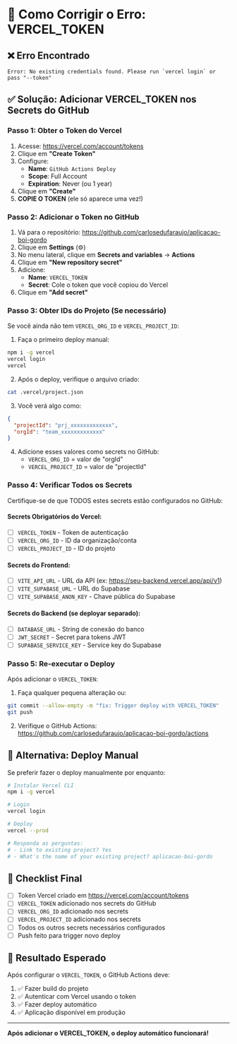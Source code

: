 # 🔧 Como Corrigir o Erro: VERCEL_TOKEN

## ❌ Erro Encontrado
```
Error: No existing credentials found. Please run `vercel login` or pass "--token"
```

## ✅ Solução: Adicionar VERCEL_TOKEN nos Secrets do GitHub

### Passo 1: Obter o Token do Vercel

1. Acesse: https://vercel.com/account/tokens
2. Clique em **"Create Token"**
3. Configure:
   - **Name**: `GitHub Actions Deploy`
   - **Scope**: Full Account
   - **Expiration**: Never (ou 1 year)
4. Clique em **"Create"**
5. **COPIE O TOKEN** (ele só aparece uma vez!)

### Passo 2: Adicionar o Token no GitHub

1. Vá para o repositório: https://github.com/carlosedufaraujo/aplicacao-boi-gordo
2. Clique em **Settings** (⚙️)
3. No menu lateral, clique em **Secrets and variables** → **Actions**
4. Clique em **"New repository secret"**
5. Adicione:
   - **Name**: `VERCEL_TOKEN`
   - **Secret**: Cole o token que você copiou do Vercel
6. Clique em **"Add secret"**

### Passo 3: Obter IDs do Projeto (Se necessário)

Se você ainda não tem `VERCEL_ORG_ID` e `VERCEL_PROJECT_ID`:

1. Faça o primeiro deploy manual:
```bash
npm i -g vercel
vercel login
vercel
```

2. Após o deploy, verifique o arquivo criado:
```bash
cat .vercel/project.json
```

3. Você verá algo como:
```json
{
  "projectId": "prj_xxxxxxxxxxxxx",
  "orgId": "team_xxxxxxxxxxxxx"
}
```

4. Adicione esses valores como secrets no GitHub:
   - `VERCEL_ORG_ID` = valor de "orgId"
   - `VERCEL_PROJECT_ID` = valor de "projectId"

### Passo 4: Verificar Todos os Secrets

Certifique-se de que TODOS estes secrets estão configurados no GitHub:

#### Secrets Obrigatórios do Vercel:
- [ ] `VERCEL_TOKEN` - Token de autenticação
- [ ] `VERCEL_ORG_ID` - ID da organização/conta
- [ ] `VERCEL_PROJECT_ID` - ID do projeto

#### Secrets do Frontend:
- [ ] `VITE_API_URL` - URL da API (ex: https://seu-backend.vercel.app/api/v1)
- [ ] `VITE_SUPABASE_URL` - URL do Supabase
- [ ] `VITE_SUPABASE_ANON_KEY` - Chave pública do Supabase

#### Secrets do Backend (se deployar separado):
- [ ] `DATABASE_URL` - String de conexão do banco
- [ ] `JWT_SECRET` - Secret para tokens JWT
- [ ] `SUPABASE_SERVICE_KEY` - Service key do Supabase

### Passo 5: Re-executar o Deploy

Após adicionar o `VERCEL_TOKEN`:

1. Faça qualquer pequena alteração ou:
```bash
git commit --allow-empty -m "fix: Trigger deploy with VERCEL_TOKEN"
git push
```

2. Verifique o GitHub Actions: https://github.com/carlosedufaraujo/aplicacao-boi-gordo/actions

## 🎯 Alternativa: Deploy Manual

Se preferir fazer o deploy manualmente por enquanto:

```bash
# Instalar Vercel CLI
npm i -g vercel

# Login
vercel login

# Deploy
vercel --prod

# Responda as perguntas:
# - Link to existing project? Yes
# - What's the name of your existing project? aplicacao-boi-gordo
```

## 📝 Checklist Final

- [ ] Token Vercel criado em https://vercel.com/account/tokens
- [ ] `VERCEL_TOKEN` adicionado nos secrets do GitHub
- [ ] `VERCEL_ORG_ID` adicionado nos secrets
- [ ] `VERCEL_PROJECT_ID` adicionado nos secrets
- [ ] Todos os outros secrets necessários configurados
- [ ] Push feito para trigger novo deploy

## 🚀 Resultado Esperado

Após configurar o `VERCEL_TOKEN`, o GitHub Actions deve:
1. ✅ Fazer build do projeto
2. ✅ Autenticar com Vercel usando o token
3. ✅ Fazer deploy automático
4. ✅ Aplicação disponível em produção

---

**Após adicionar o VERCEL_TOKEN, o deploy automático funcionará!**